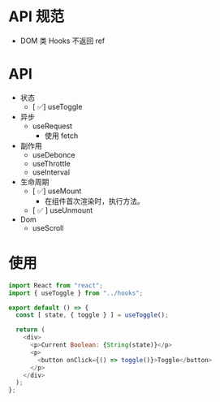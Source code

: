 # API 规范
- DOM 类 Hooks 不返回 ref

# API 
- 状态
  - [ ✅] useToggle
- 异步
  - useRequest
    - 使用 fetch
- 副作用
  - useDebonce
  - useThrottle
  - useInterval
- 生命周期
  - [ ✅] useMount
    - 在组件首次渲染时，执行方法。
  - [ ✅ ] useUnmount
- Dom
  - useScroll

# 使用
```js
import React from "react";
import { useToggle } from "../hooks";

export default () => {
  const [ state, { toggle } ] = useToggle();

  return (
    <div>
      <p>Current Boolean: {String(state)}</p>
      <p>
        <button onClick={() => toggle()}>Toggle</button>
      </p>
    </div>
  );
};

```